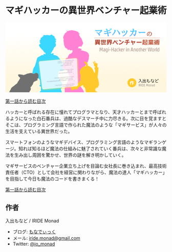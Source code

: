 # マギハッカーの異世界ベンチャー起業術

[![](images/magi-hacker-cover.png)](https://kakuyomu.jp/works/4852201425154996024)

<div class="buttons"><a href="/magi-hacker/chapter-01/001.html" class="btn btn-primary btn-lg">第一話から読む</a><a href="/magi-hacker/SUMMARY.html" class="btn btn-default btn-lg">目次</a></div>

ハッカーと呼ばれる存在に憧れてプログラマとなり、天才ハッカーとまで呼ばれるようになった白石番兵は、過酷なデスマーチ中に力尽きる。次に目を覚ますとそこは、プログラミング言語で作られた魔法のような「マギサービス」が人々の生活を支えている異世界だった。

スマートフォンのようなマギデバイス、プログラミング言語のようなマギランゲージ。知れば知るほど魔法の仕組みに魅了されていく番兵は、次々と非常識な魔法を生み出し周囲を驚かせ、世界の謎を解き明かしていく。

マギサービスのベンチャー企業立ち上げを目論む女社長に巻き込まれ、最高技術責任者（CTO）として会社を経営に関わりながら、魔法の達人「マギハッカー」を目指して今日も魔法のコードを書きまくる！

<div class="buttons"><a href="/magi-hacker/chapter-01/001.html" class="btn btn-primary btn-lg">第一話から読む</a><a href="/magi-hacker/SUMMARY.html" class="btn btn-default btn-lg">目次</a></div>

## 作者
入出もなど / IRIDE Monad

- ブログ: [もなでぃっく](http://io-monad.hatenablog.com/)
- メール: iride.monad@gmail.com
- Twitter: [@io_monad](https://twitter.com/io_monad)
